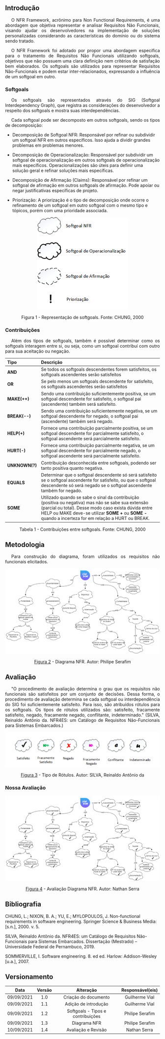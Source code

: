 ## <a>Introdução</a>

<p style="text-indent: 20px; text-align: justify">O NFR Framework, acrônimo para Non Functional Requirements, é uma abordagem que objetiva representar e analisar Requisitos Não Funcionais, visando ajudar os desenvolvedores na implementação de soluções personalizadas considerando as características do domínio ou do sistema sendo tratado.</p>

<p style="text-indent: 20px; text-align: justify">O NFR Framework foi adotado por propor uma abordagem específica para o tratamento de Requisitos Não Funcionais utilizando softgoals, objetivos que não possuem uma clara definição nem critérios de satisfação bem elaborados. Os softgoals são utilizados para representar Requisitos Não-Funcionais e podem estar inter-relacionados, expressando a influência de um softgoal em outro.</p>

### <a>Softgoals</a>
<p style="text-indent: 20px; text-align: justify">Os softgoals são representados através do SIG (Softgoal Interdependency Graph), que registra as considerações do desenvolvedor a respeito dos softgoals e mostra suas interdependências.</p>

<p style="text-indent: 20px; text-align: justify">Cada softgoal pode ser decomposto em outros softgoals, sendo os tipos de decomposição:</p>

- Decomposição de Softgoal NFR: Responsável por refinar ou subdividir um softgoal NFR em outros específicos. Isso ajuda a dividir grandes problemas em problemas menores.

- Decomposição de Operacionalização: Responsável por subdividir um softgoal de operacionalização em outros softgoals de operacionalização mais específicos. Operacionalizações são úteis para definir uma solução geral e refinar soluções mais específicas.

- Decomposição de Afirmação (Claims): Responsável por refinar um softgoal de afirmação em outros softgoals de afirmação. Pode apoiar ou negar justificativas específicas de projeto.

- Priorização: A priorização é o tipo de decomposição onde ocorre o refinamento de um softgoal em outro softgoal com o mesmo tipo e tópicos, porém com uma prioridade associada.

<center>

![NFR_TIPO](../img/softgoals_tipos.png)
<figcaption>Figura 1 - Representação de softgoals. Fonte: CHUNG, 2000 </figcaption>
</center>

### <a>Contribuições</a>
<p style="text-indent: 20px; text-align: justify">
Além dos tipos de softgoals, também é possível determinar como os softgoals interagem entre si, ou seja, como um softgoal contribuí com outro para sua aceitação ou negação.
</p>
<!-- Mudar parágrafo acima conforme o que for feito -->

<center>

| Tipo                        | Descrição                                                                                                                                                                                                                                                                                        |
| :-------------------------- | :----------------------------------------------------------------------------------------------------------------------------------------------------------------------------------------------------------------------------------------------------------------------------------------------- |
| <strong>AND</strong>        | Se todos os softgoals descendentes forem satisfeitos, os softgoals ascendentes serão satisfeitos                                                                                                                                                                                                 |
| <strong>OR</strong>         | Se pelo menos um softgoals descendente for satisfeito, os softgoals ascendentes serão satisfeitos                                                                                                                                                                                                |
| <strong>MAKE(++) </strong>  | Sendo uma contribuição suficientemente positiva, se um softgoal descendente for satisfeito, o softgoal pai (ascendente) também será satisfeito.                                                                                                                                                  |
| <strong>BREAK(--)</strong>  | Sendo uma contribuição suficientemente negativa, se um softgoal descendente for negado, o softgoal pai (ascendente) também será negado.                                                                                                                                                          |
| <strong>HELP(+)</strong>    | Fornece uma contribuição parcialmente positiva, se um softgoal descendente for parcialmente satisfeito, o softgoal ascendente será parcialmente satisfeito.                                                                                                                                      |
| <strong>HURT(-)</strong>    | Fornece uma contribuição parcialmente negativa, se um softgoal descendente for parcialmente negado, o softgoal ascendente será parcialmente satisfeito.                                                                                                                                          |
| <strong>UNKNOWN(?)</strong> | Contribuição desconhecida entre softgoals, podendo ser tanto positiva quanto negativa.                                                                                                                                                                                                           |
| <strong>EQUALS</strong>     | Determinar que o softgoal descendente só será satisfeito se o softgoal ascendente for satisfeito, ou que o softgoal descendente só será negado se o softgoal ascendente também for negado.                                                                                                       |
| <strong>SOME</strong>       | Utilizado quando se sabe o sinal da contribuição (positiva ou negativa) mas não se sabe sua extensão (parcial ou total). Desse modo caso exista dúvida entre HELP ou MAKE deve-se utilizar <strong>SOME +</strong> ou <strong>SOME -</strong> quando a incerteza for em relação a HURT ou BREAK. |

<figcaption>Tabela 1 - Contribuições entre softgoals. Fonte: CHUNG, 2000</figcaption>

</center>

## <a>Metodologia</a>
<p style="text-indent: 20px; text-align: justify">
Para construção do diagrama, foram utilizados os requisitos não funcionais elicitados.
</p>

<center>

![nfr_vivabem](../img/nfr_vivabem.png)

<figcaption><a href="../img/nfr_vivabem.png">Figura 2</a> - Diagrama NFR. Autor: Philipe Serafim</figcaption>

</center>

## <a>Avaliação</a>
<p style="text-indent: 20px; text-align: justify">
"O procedimento de avaliação determina o grau que os requisitos não funcionais são satisfeitos por um conjunto de decisões. Dessa forma, o procedimento de avaliação determina
se cada softgoal ou interdependência do SIG foi suficientemente satisfeito. Para isso, são
atribuídos rótulos para os softgoals. Os tipos de rótulos utilizados são: satisfeito, fracamente satisfeito, negado, fracamente negado, conflitante, indeterminado." (SILVA, Reinaldo Antônio da. NFR4ES: um Catálogo de Requisitos Não-Funcionais para Sistemas Embarcados.)
</p>

<center>

![Tipos de Rótulos](../img/tipo_rotulos.png)

<figcaption><a href="../img/nfr_vivabem.png">Figura 3</a> - Tipo de Rótulos. Autor: SILVA, Reinaldo Antônio da</figcaption>

</center>

### <a>Nossa Avaliação</a>

<center>

![nfr_vivabem_avaliacao](../img/nfr-vivabem-avaliacao.png)

<figcaption><a href="../img/nfr-vivabem-avaliacao.png">Figura 4</a> - Avaliação Diagrama NFR. Autor: Nathan Serra</figcaption>

</center>

## <a>Bibliografia</a>

CHUNG, L.; NIXON, B. A.; YU, E.; MYLOPOULOS, J. Non-functional requirements in software engineering. Springer Science & Business Media: [s.n.], 2000. v. 5.

SILVA, Reinaldo Antônio da. NFR4ES: um Catálogo de Requisitos Não-Funcionais para Sistemas Embarcados. Dissertação (Mestrado) – Universidade Federal de Pernambuco, 2019.

SOMMERVILLE, I. Software engineering. 8. ed ed. Harlow: Addison-Wesley [u.a.], 2007.

## <a>Versionamento</a>

|    Data    | Versão |             Alteração             | Responsável(eis) |
| :--------: | :----: | :-------------------------------: | :--------------: |
| 09/09/2021 |  1.0   |       Criação do documento        |  Guilherme Vial  |
| 09/09/2021 |  1.1   |       Adição de introdução        |  Guilherme Vial  |
| 09/09/2021 |  1.2   | Softgoals - Tipos e contribuições | Philipe Serafim  |
| 09/09/2021 |  1.3   |           Diagrama NFR            | Philipe Serafim  |
| 10/09/2021 |  1.4   |           Avaliação e Revisão     | Nathan Serra     |
